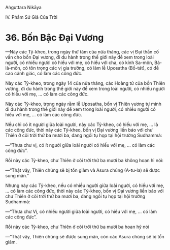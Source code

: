 Aṅguttara Nikāya

IV. Phẩm Sứ Giả Của Trời

# 36. Bốn Bậc Ðại Vương

—Này các Tỷ-kheo, trong ngày thứ tám của nửa tháng, các vị Ðại thần cố vấn cho bốn Ðại vương, đi du hành trong thế giới này để xem trong loài người, có nhiều người có hiếu với mẹ, có hiếu với cha, có kính Sa-môn, Bà-là-môn, có tôn trọng các vị gia trưởng, có làm lễ Uposatha (Bố-tát), có đề cao cảnh giác, có làm các công đức.

Này các Tỷ-kheo, trong ngày 14 của nửa tháng, các Hoàng tử của bốn Thiên vương, đi du hành trong thế giới này để xem trong loài người, có nhiều người có hiếu với mẹ, ... có làm các công đức.

Này các Tỷ-kheo, trong ngày rằm lễ Uposatha, bốn vị Thiên vương tự mình đi du hành trong thế giới này để xem trong loài người, có nhiều người có hiếu với mẹ, ... có làm các công đức.

Nếu chỉ có ít người giữa loài người, này các Tỷ-kheo, có hiếu với mẹ, ... là các công đức, thời này các Tỷ-kheo, bốn vị Ðại vương liền báo với chư Thiên ở cõi trời thứ ba mươi ba, đang ngồi tụ họp tại hội trường Sudhammà:

—“Thưa chư vị, có ít người giữa loài người có hiếu với mẹ, ... có làm các công đức”.

Rồi này các Tỷ-kheo, chư Thiên ở cõi trời thứ ba mươi ba không hoan hỉ nói:

—“Thật vậy, Thiên chúng sẽ bị tổn giảm và Asura chúng (A-tu-la) sẽ được sung mãn.”

Nhưng này các Tỷ-kheo, nếu có nhiều người giữa loài người, có hiếu với mẹ, ... có làm các công đức, thời này các Tỷ-kheo, bốn vị Ðại vương liền báo với chư Thiên ở cõi trời thứ ba mươi ba, đang ngồi tụ họp tại hội trường Sudhammà:

—“Thưa chư Vị, có nhiều người giữa loài người, có hiếu với mẹ, ... có làm các công đức”.

Rồi này các Tỷ-kheo, chư Thiên ở cõi trời thứ ba mươi ba hoan hỷ nói

—“Thật vậy, Thiên chúng sẽ được sung mãn, còn các Asura chúng sẽ bị tổn giảm.

